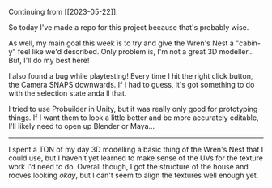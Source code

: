 Continuing from [[2023-05-22]].

So today I've made a repo for this project because that's probably wise.

As well, my main goal this week is to try and give the Wren's Nest a "cabin-y" feel like we'd described. Only problem is, I'm not a great 3D modeller... But, I'll do my best here!

I also found a bug while playtesting! Every time I hit the right click button, the Camera SNAPS downwards. If I had to guess, it's got something to do with the selection state anda ll that.

I tried to use Probuilder in Unity, but it was really only good for prototyping things. If I want them to look a little better and be more accurately editable, I'll likely need to open up Blender or Maya... 

---

I spent a TON of my day 3D modelling a basic thing of the Wren's Nest that I could use, but I haven't yet learned to make sense of the UVs for the texture work I'd need to do. Overall though, I got the structure of the house and rooves looking *okay*, but I can't seem to align the textures well enough yet.